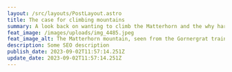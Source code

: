 ```yaml
---
layout: /src/layouts/PostLayout.astro
title: The case for climbing mountains
summary: A look back on wanting to climb the Matterhorn and the why hard things are good.
feat_image: /images/uploads/img_4485.jpeg
feat_image_alt: The Matterhorn mountain, seen from the Gornergrat train.
description: Some SEO description
publish_date: 2023-09-02T11:57:14.251Z
update_date: 2023-09-02T11:57:14.251Z
---
```

